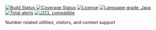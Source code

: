 [![Build Status](https://github.com/mP1/walkingkooka-math/actions/workflows/build.yaml/badge.svg)](https://github.com/mP1/walkingkooka-math/actions/workflows/build.yaml/badge.svg)
[![Coverage Status](https://coveralls.io/repos/github/mP1/walkingkooka-math/badge.svg?branch=master)](https://coveralls.io/github/mP1/walkingkooka-math?branch=master)
[![License](https://img.shields.io/badge/License-Apache%202.0-blue.svg)](https://opensource.org/licenses/Apache-2.0)
[![Language grade: Java](https://img.shields.io/lgtm/grade/java/g/mP1/walkingkooka-math.svg?logo=lgtm&logoWidth=18)](https://lgtm.com/projects/g/mP1/walkingkooka-math/context:java)
[![Total alerts](https://img.shields.io/lgtm/alerts/g/mP1/walkingkooka-math.svg?logo=lgtm&logoWidth=18)](https://lgtm.com/projects/g/mP1/walkingkooka-math/alerts/)
[![J2CL compatible](https://img.shields.io/badge/J2CL-compatible-brightgreen.svg)](https://github.com/mP1/j2cl-central)



Number related utilities, visitors, and context support



